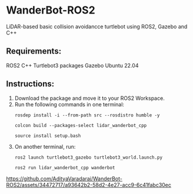 # WanderBot-ROS2
LiDAR-based basic collision avoidancce turtlebot using ROS2, Gazebo and C++

## Requirements:
ROS2
C++
Turtlebot3 packages
Gazebo
Ubuntu 22.04

## Instructions:
1) Download the package and move it to your ROS2 Workspace.
2) Run the following commands in one terminal:
   ```console
   rosdep install -i --from-path src --rosdistro humble -y
   ```
   ```console
   colcon build --packages-select lidar_wanderbot_cpp
   ```
   ```console
   source install setup.bash
   ```
3) On another terminal, run:
   ```console
   ros2 launch turtlebot3_gazebo turtlebot3_world.launch.py
   ```
   ```console
   ros2 run lidar_wanderbot_cpp wanderbot
   ```

https://github.com/AdityaVaradaraj/WanderBot-ROS2/assets/34472717/a93642b2-58d2-4e27-acc9-6c41fabc30ec

